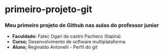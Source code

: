 # primeiro-projeto-git

### Meu primeiro projeto de Github nas aulas do professor junior

- **Faculdade:** Fatec Ogari de castro Pacheco (Itapira)
- **Curso;** Desenvolvimento de software multiplataforma
- **Aluno;** Reginaldo Antonelli - Perfil do git